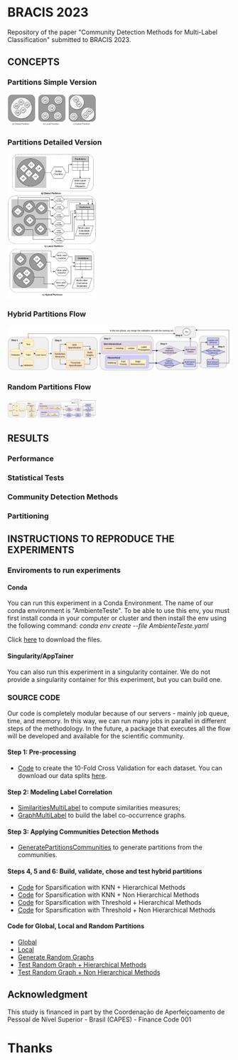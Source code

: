 # BRACIS 2023

Repository of the paper "Community Detection Methods for Multi-Label Classification" submitted to BRACIS 2023.

## CONCEPTS

### Partitions Simple Version
<img src="https://github.com/cissagatto/Bracis2023/blob/main/Figures/partitions-concept.png" width="200">

### Partitions Detailed Version
<img src="https://github.com/cissagatto/Bracis2023/blob/main/Figures/partitions-concept-detailed.png" width="200">

### Hybrid Partitions Flow
<img src="https://github.com/cissagatto/Bracis2023/blob/main/Figures/HPML-C.png" width="600">

### Random Partitions Flow
<img src="https://github.com/cissagatto/Bracis2023/blob/main/Figures/Random-Graphs-Communities.png" width="200">

## RESULTS

### Performance


### Statistical Tests


### Community Detection Methods 


### Partitioning


## INSTRUCTIONS TO REPRODUCE THE EXPERIMENTS

### Enviroments to run experiments

#### Conda
You can run this experiment in a Conda Environment. The name of our conda environment is "AmbienteTeste". To be able to use this env, you must first install conda in your computer or cluster and then install the env using the following command: *conda env create --file AmbienteTeste.yaml*

Click [here](https://www.dropbox.com/scl/fo/1mfzr32svgv3ahch9e6h0/h?dl=0&rlkey=xi8tojx4xqh407enkvdwb65t2) to download the files.


#### Singularity/AppTainer
You can also run this experiment in a singularity container. We do not provide a singularity container for this experiment, but you can build one. 

### SOURCE CODE
Our code is completely modular because of our servers - mainly job queue, time, and memory. In this way, we can run many jobs in parallel in different steps of the methodology. In the future, a package that executes all the flow will be developed and available for the scientific community.

#### Step 1: Pre-processing
- [Code]() to create the 10-Fold Cross Validation for each dataset. You can download our data splits [here](https://www.dropbox.com/scl/fo/hqsu0t1vo9lv4if3xlfs8/h?dl=0&rlkey=ztw34kh7d3ftasgijxr3sgvlc). 

#### Step 2: Modeling Label Correlation
- [SimilaritiesMultiLabel](https://www.dropbox.com/s/taviiq6osnrcfpp/SimilaritiesMultiLabel.zip?dl=0) to compute similarities measures;
- [GraphMultiLabel](https://www.dropbox.com/s/d16u66j76l2yrul/GraphMultiLabel.zip?dl=0) to build the label co-occurrence graphs.

#### Step 3: Applying Communities Detection Methods
- [GeneratePartitionsCommunities]() to generate partitions from the communities.

#### Steps 4, 5 and 6: Build, validate, chose and test hybrid partitions
- [Code]() for Sparsification with KNN + Hierarchical Methods 
- [Code]() for Sparsification with KNN + Non Hierarchical Methods
- [Code]() for Sparsification with Threshold + Hierarchical Methods
- [Code]() for Sparsification with Threshold + Non Hierarchical Methods

#### Code for Global, Local and Random Partitions
- [Global]()
- [Local]()
- [Generate Random Graphs]()
- [Test Random Graph + Hierarchical Methods]()
- [Test Random Graph + Non Hierarchical Methods]()


## Acknowledgment
This study is financed in part by the Coordenação de Aperfeiçoamento de Pessoal de Nível Superior - Brasil (CAPES) - Finance Code 001

# Thanks
